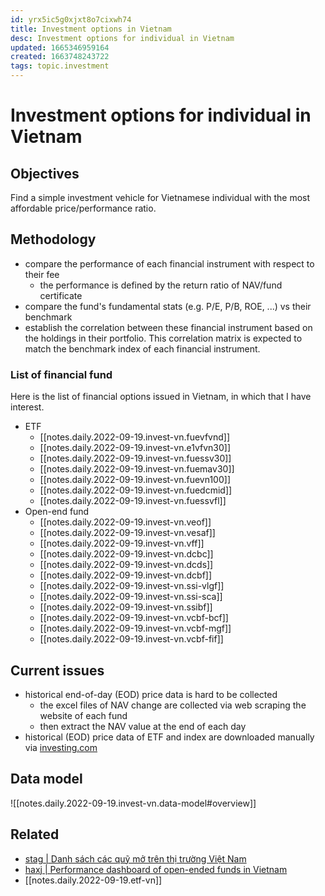 ```yaml
---
id: yrx5ic5g0xjxt8o7cixwh74
title: Investment options in Vietnam
desc: Investment options for individual in Vietnam
updated: 1665346959164
created: 1663748243722
tags: topic.investment
---
```

# Investment options for individual in Vietnam

## Objectives

Find a simple investment vehicle for Vietnamese individual with the most affordable price/performance ratio.

## Methodology

- compare the performance of each financial instrument with respect to their fee
    - the performance is defined by the return ratio of NAV/fund certificate
- compare the fund's fundamental stats (e.g. P/E, P/B, ROE, ...) vs their benchmark
- establish the correlation between these financial instrument based on the holdings in their portfolio. This correlation matrix is expected to match the benchmark index of each financial instrument.

### List of financial fund

Here is the list of financial options issued in Vietnam, in which that I have interest.
- ETF
    - [[notes.daily.2022-09-19.invest-vn.fuevfvnd]]
    - [[notes.daily.2022-09-19.invest-vn.e1vfvn30]]
    - [[notes.daily.2022-09-19.invest-vn.fuessv30]]
    - [[notes.daily.2022-09-19.invest-vn.fuemav30]]
    - [[notes.daily.2022-09-19.invest-vn.fuevn100]]
    - [[notes.daily.2022-09-19.invest-vn.fuedcmid]]
    - [[notes.daily.2022-09-19.invest-vn.fuessvfl]]
- Open-end fund
    - [[notes.daily.2022-09-19.invest-vn.veof]]
    - [[notes.daily.2022-09-19.invest-vn.vesaf]]
    - [[notes.daily.2022-09-19.invest-vn.vff]]
    - [[notes.daily.2022-09-19.invest-vn.dcbc]]
    - [[notes.daily.2022-09-19.invest-vn.dcds]]
    - [[notes.daily.2022-09-19.invest-vn.dcbf]]
    - [[notes.daily.2022-09-19.invest-vn.ssi-vlgf]]
    - [[notes.daily.2022-09-19.invest-vn.ssi-sca]]
    - [[notes.daily.2022-09-19.invest-vn.ssibf]]
    - [[notes.daily.2022-09-19.invest-vn.vcbf-bcf]]
    - [[notes.daily.2022-09-19.invest-vn.vcbf-mgf]]
    - [[notes.daily.2022-09-19.invest-vn.vcbf-fif]]

## Current issues

- historical end-of-day (EOD) price data is hard to be collected
    - the excel files of NAV change are collected via web scraping the website of each fund  
    - then extract the NAV value at the end of each day 
- historical (EOD) price data of ETF and index are downloaded manually via [investing.com](https://www.investing.com/) 

## Data model

![[notes.daily.2022-09-19.invest-vn.data-model#overview]]

## Related

- [stag | Danh sách các quỹ mở trên thị trường Việt Nam](https://stag.vn/mutual-funds)
- [haxj | Performance dashboard of open-ended funds in Vietnam](https://haxj.github.io/posts/vietnam-funds/)
- [[notes.daily.2022-09-19.etf-vn]]